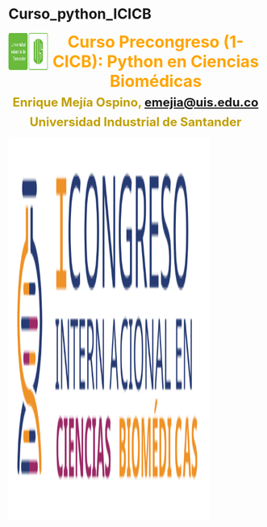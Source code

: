 # Curso_python_ICICB
<img src="logosimbolo1.gif" width="80" height="80" align="left"/>


<font color='orange' size=6 align='center'><p style='text-align: center;'>**Curso Precongreso (1-CICB): Python en Ciencias Biomédicas**\
<font color=cian size=5 align='center'>**Enrique Mejía Ospino, emejia@uis.edu.co**\
<font color=cian size=5 align='center'>**Universidad Industrial de Santander**
  
<img src="logo.svg" width="400" height="760" align="center"/>
